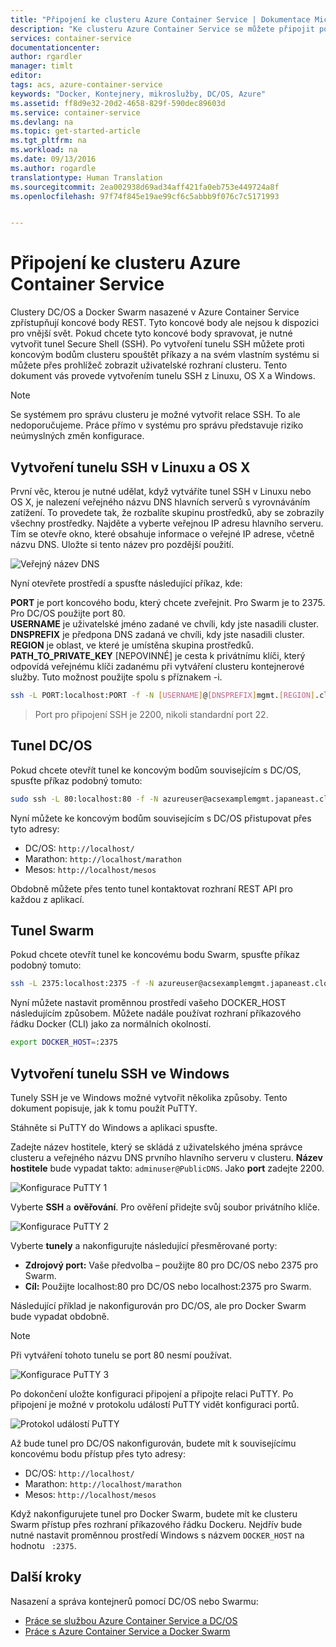 ```yaml
---
title: "Připojení ke clusteru Azure Container Service | Dokumentace Microsoftu"
description: "Ke clusteru Azure Container Service se můžete připojit pomocí tunelu SSH."
services: container-service
documentationcenter: 
author: rgardler
manager: timlt
editor: 
tags: acs, azure-container-service
keywords: "Docker, Kontejnery, mikroslužby, DC/OS, Azure"
ms.assetid: ff8d9e32-20d2-4658-829f-590dec89603d
ms.service: container-service
ms.devlang: na
ms.topic: get-started-article
ms.tgt_pltfrm: na
ms.workload: na
ms.date: 09/13/2016
ms.author: rogardle
translationtype: Human Translation
ms.sourcegitcommit: 2ea002938d69ad34aff421fa0eb753e449724a8f
ms.openlocfilehash: 97f74f845e19ae99cf6c5abbb9f076c7c5171993


---
```

# <a name="connect-to-an-azure-container-service-cluster"></a>Připojení ke clusteru Azure Container Service
Clustery DC/OS a Docker Swarm nasazené v Azure Container Service zpřístupňují koncové body REST. Tyto koncové body ale nejsou k dispozici pro vnější svět. Pokud chcete tyto koncové body spravovat, je nutné vytvořit tunel Secure Shell (SSH). Po vytvoření tunelu SSH můžete proti koncovým bodům clusteru spouštět příkazy a na svém vlastním systému si můžete přes prohlížeč zobrazit uživatelské rozhraní clusteru. Tento dokument vás provede vytvořením tunelu SSH z Linuxu, OS X a Windows.

> [!NOTE]
> Se systémem pro správu clusteru je možné vytvořit relace SSH. To ale nedoporučujeme. Práce přímo v systému pro správu představuje riziko neúmyslných změn konfigurace.   
> 
> 

## <a name="create-an-ssh-tunnel-on-linux-or-os-x"></a>Vytvoření tunelu SSH v Linuxu a OS X
První věc, kterou je nutné udělat, když vytváříte tunel SSH v Linuxu nebo OS X, je nalezení veřejného názvu DNS hlavních serverů s vyrovnáváním zatížení. To provedete tak, že rozbalíte skupinu prostředků, aby se zobrazily všechny prostředky. Najděte a vyberte veřejnou IP adresu hlavního serveru. Tím se otevře okno, které obsahuje informace o veřejné IP adrese, včetně názvu DNS. Uložte si tento název pro pozdější použití. <br />

![Veřejný název DNS](media/pubdns.png)

Nyní otevřete prostředí a spusťte následující příkaz, kde:

**PORT** je port koncového bodu, který chcete zveřejnit. Pro Swarm je to 2375. Pro DC/OS použijte port 80.  
**USERNAME** je uživatelské jméno zadané ve chvíli, kdy jste nasadili cluster.  
**DNSPREFIX** je předpona DNS zadaná ve chvíli, kdy jste nasadili cluster.  
**REGION** je oblast, ve které je umístěna skupina prostředků.  
**PATH_TO_PRIVATE_KEY** [NEPOVINNÉ] je cesta k privátnímu klíči, který odpovídá veřejnému klíči zadanému při vytváření clusteru kontejnerové služby. Tuto možnost použijte spolu s příznakem -i.

```bash
ssh -L PORT:localhost:PORT -f -N [USERNAME]@[DNSPREFIX]mgmt.[REGION].cloudapp.azure.com -p 2200
```
> Port pro připojení SSH je 2200, nikoli standardní port 22.
> 
> 

## <a name="dcos-tunnel"></a>Tunel DC/OS
Pokud chcete otevřít tunel ke koncovým bodům souvisejícím s DC/OS, spusťte příkaz podobný tomuto:

```bash
sudo ssh -L 80:localhost:80 -f -N azureuser@acsexamplemgmt.japaneast.cloudapp.azure.com -p 2200
```

Nyní můžete ke koncovým bodům souvisejícím s DC/OS přistupovat přes tyto adresy:

* DC/OS: `http://localhost/`
* Marathon: `http://localhost/marathon`
* Mesos: `http://localhost/mesos`

Obdobně můžete přes tento tunel kontaktovat rozhraní REST API pro každou z aplikací.

## <a name="swarm-tunnel"></a>Tunel Swarm
Pokud chcete otevřít tunel ke koncovému bodu Swarm, spusťte příkaz podobný tomuto:

```bash
ssh -L 2375:localhost:2375 -f -N azureuser@acsexamplemgmt.japaneast.cloudapp.azure.com -p 2200
```

Nyní můžete nastavit proměnnou prostředí vašeho DOCKER_HOST následujícím způsobem. Můžete nadále používat rozhraní příkazového řádku Docker (CLI) jako za normálních okolností.

```bash
export DOCKER_HOST=:2375
```

## <a name="create-an-ssh-tunnel-on-windows"></a>Vytvoření tunelu SSH ve Windows
Tunely SSH je ve Windows možné vytvořit několika způsoby. Tento dokument popisuje, jak k tomu použít PuTTY.

Stáhněte si PuTTY do Windows a aplikaci spusťte.

Zadejte název hostitele, který se skládá z uživatelského jména správce clusteru a veřejného názvu DNS prvního hlavního serveru v clusteru. **Název hostitele** bude vypadat takto: `adminuser@PublicDNS`. Jako **port** zadejte 2200.

![Konfigurace PuTTY 1](media/putty1.png)

Vyberte **SSH** a **ověřování**. Pro ověření přidejte svůj soubor privátního klíče.

![Konfigurace PuTTY 2](media/putty2.png)

Vyberte **tunely** a nakonfigurujte následující přesměrované porty:

* **Zdrojový port:** Vaše předvolba – použijte 80 pro DC/OS nebo 2375 pro Swarm.
* **Cíl:** Použijte localhost:80 pro DC/OS nebo localhost:2375 pro Swarm.

Následující příklad je nakonfigurován pro DC/OS, ale pro Docker Swarm bude vypadat obdobně.

> [!NOTE]
> Při vytváření tohoto tunelu se port 80 nesmí používat.
> 
> 

![Konfigurace PuTTY 3](media/putty3.png)

Po dokončení uložte konfiguraci připojení a připojte relaci PuTTY. Po připojení je možné v protokolu událostí PuTTY vidět konfiguraci portů.

![Protokol událostí PuTTY](media/putty4.png)

Až bude tunel pro DC/OS nakonfigurován, budete mít k souvisejícímu koncovému bodu přístup přes tyto adresy:

* DC/OS: `http://localhost/`
* Marathon: `http://localhost/marathon`
* Mesos: `http://localhost/mesos`

Když nakonfigurujete tunel pro Docker Swarm, budete mít ke clusteru Swarm přístup přes rozhraní příkazového řádku Dockeru. Nejdřív bude nutné nastavit proměnnou prostředí Windows s názvem `DOCKER_HOST` na hodnotu ` :2375`.

## <a name="next-steps"></a>Další kroky
Nasazení a správa kontejnerů pomocí DC/OS nebo Swarmu:

* [Práce se službou Azure Container Service a DC/OS](container-service-mesos-marathon-rest.md)
* [Práce s Azure Container Service a Docker Swarm](container-service-docker-swarm.md)




<!--HONumber=Nov16_HO2-->


